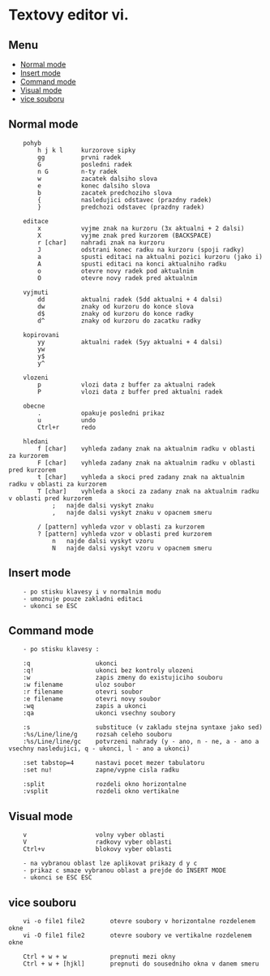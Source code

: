# Textovy editor vi.

## Menu
+ [Normal mode](#normal-mode)
+ [Insert mode](#insert-mode)
+ [Command mode](#command-mode)
+ [Visual mode](#visual-mode)
+ [vice souboru](#vice-souboru)

## Normal mode
        pohyb
            h j k l     kurzorove sipky
            gg          prvni radek
            G           posledni radek
            n G         n-ty radek
            w           zacatek dalsiho slova
            e           konec dalsiho slova
            b           zacatek predchoziho slova
            {           nasledujici odstavec (prazdny radek)
            }           predchozi odstavec (prazdny radek)

        editace
            x           vyjme znak na kurzoru (3x aktualni + 2 dalsi)
            X           vyjme znak pred kurzorem (BACKSPACE)
            r [char]    nahradi znak na kurzoru
            J           odstrani konec radku na kurzoru (spoji radky)
            a           spusti editaci na aktualni pozici kurzoru (jako i)
            A           spusti editaci na konci aktualniho radku
            o           otevre novy radek pod aktualnim
            O           otevre novy radek pred aktualnim

        vyjmuti
            dd          aktualni radek (5dd aktualni + 4 dalsi)
            dw          znaky od kurzoru do konce slova
            d$          znaky od kurzoru do konce radky
            d^          znaky od kurzoru do zacatku radky

        kopirovani
            yy          aktualni radek (5yy aktualni + 4 dalsi)
            yw
            y$
            y^

        vlozeni
            p           vlozi data z buffer za aktualni radek
            P           vlozi data z buffer pred aktualni radek

        obecne
            .           opakuje posledni prikaz
            u           undo
            Ctrl+r      redo

        hledani
            f [char]    vyhleda zadany znak na aktualnim radku v oblasti za kurzorem
            F [char]    vyhleda zadany znak na aktualnim radku v oblasti pred kurzorem
            t [char]    vyhleda a skoci pred zadany znak na aktualnim radku v oblasti za kurzorem
            T [char]    vyhleda a skoci za zadany znak na aktualnim radku v oblasti pred kurzorem
                ;   najde dalsi vyskyt znaku
                ,   najde dalsi vyskyt znaku v opacnem smeru

            / [pattern] vyhleda vzor v oblasti za kurzorem
            ? [pattern] vyhleda vzor v oblasti pred kurzorem
                n   najde dalsi vyskyt vzoru
                N   najde dalsi vyskyt vzoru v opacnem smeru

## Insert mode
        - po stisku klavesy i v normalnim modu
        - umoznuje pouze zakladni editaci
        - ukonci se ESC

## Command mode
        - po stisku klavesy :

        :q                  ukonci
        :q!                 ukonci bez kontroly ulozeni
        :w                  zapis zmeny do existujiciho souboru
        :w filename         uloz soubor
        :r filename         otevri soubor
        :e filename         otevri novy soubor
        :wq                 zapis a ukonci
        :qa                 ukonci vsechny soubory

        :s                  substituce (v zakladu stejna syntaxe jako sed)
        :%s/Line/line/g     rozsah celeho souboru
        :%s/Line/line/gc    potvrzeni nahrady (y - ano, n - ne, a - ano a vsechny nasledujici, q - ukonci, l - ano a ukonci)

        :set tabstop=4      nastavi pocet mezer tabulatoru
        :set nu!            zapne/vypne cisla radku

        :split              rozdeli okno horizontalne
        :vsplit             rozdeli okno vertikalne

## Visual mode
        v                   volny vyber oblasti
        V                   radkovy vyber oblasti
        Ctrl+v              blokovy vyber oblasti

        - na vybranou oblast lze aplikovat prikazy d y c
        - prikaz c smaze vybranou oblast a prejde do INSERT MODE
        - ukonci se ESC ESC

## vice souboru
        vi -o file1 file2       otevre soubory v horizontalne rozdelenem okne
        vi -O file1 file2       otevre soubory ve vertikalne rozdelenem okne

        Ctrl + w + w            prepnuti mezi okny
        Ctrl + w + [hjkl]       prepnuti do sousedniho okna v danem smeru

